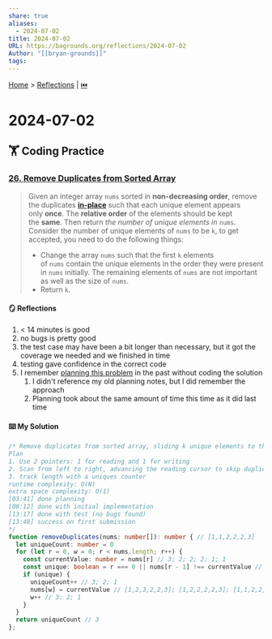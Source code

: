 ```yaml
---  
share: true  
aliases:  
  - 2024-07-02  
title: 2024-07-02  
URL: https://bagrounds.org/reflections/2024-07-02  
Author: "[[bryan-grounds]]"  
tags:   
---  
```

[Home](../index.md) > [Reflections](./index.md) | [⏮️](./2024-06-28.md)  
# 2024-07-02  
## 🏋️ Coding Practice  
### [26. Remove Duplicates from Sorted Array](https://leetcode.com/problems/remove-duplicates-from-sorted-array)  
> Given an integer array `nums` sorted in **non-decreasing order**, remove the duplicates [**in-place**](https://en.wikipedia.org/wiki/In-place_algorithm) such that each unique element appears only **once**. The **relative order** of the elements should be kept the **same**. Then return _the number of unique elements in_ `nums`.  
> Consider the number of unique elements of `nums` to be `k`, to get accepted, you need to do the following things:  
> - Change the array `nums` such that the first `k` elements of `nums` contain the unique elements in the order they were present in `nums` initially. The remaining elements of `nums` are not important as well as the size of `nums`.  
> - Return `k`.  
  
#### 🪞 Reflections  
1. < 14 minutes is good  
2. no bugs is pretty good  
3. the test case may have been a bit longer than necessary, but it got the coverage we needed and we finished in time  
4. testing gave confidence in the correct code  
5. I remember [planning this problem](./2024-06-13.md#26remove-duplicates-from-sorted-array) in the past without coding the solution  
    1. I didn't reference my old planning notes, but I did remember the approach  
    2. Planning took about the same amount of time this time as it did last time  
  
#### ⌨️ My Solution  
```ts  
/* Remove duplicates from sorted array, sliding k unique elements to the front, return k  
Plan  
1. Use 2 pointers: 1 for reading and 1 for writing  
2. Scan from left to right, advancing the reading cursor to skip duplicates but advancing the writing cursor to write them  
3. track length with a uniques counter  
runtime complexity: O(N)  
extra space complexity: O(1)  
[03:41] done planning  
[08:12] done with initial implementation  
[13:17] done with test (no bugs found)  
[13:48] success on first submission  
*/  
function removeDuplicates(nums: number[]): number { // [1,1,2,2,2,3]  
  let uniqueCount: number = 0  
  for (let r = 0, w = 0; r < nums.length; r++) {  
    const currentValue: number = nums[r] // 3; 2; 2; 2; 1; 1  
    const unique: boolean = r === 0 || nums[r - 1] !== currentValue // T; F; F; T; F; T  
    if (unique) {  
      uniqueCount++ // 3; 2; 1  
      nums[w] = currentValue // [1,2,3,2,2,3]; [1,2,2,2,2,3]; [1,1,2,2,2,3]  
      w++ // 3; 2; 1  
    }  
  }  
  return uniqueCount // 3  
};  
```  
